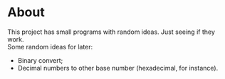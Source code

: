 # About

This project has small programs with random ideas. Just seeing if they work.  
Some random ideas for later:

- Binary convert;
- Decimal numbers to other base number (hexadecimal, for instance).
